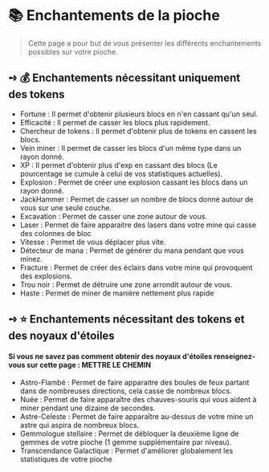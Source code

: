 # 📚 Enchantements de la pioche
>Cette page a pour but de vous présenter les différents enchantements possibles sur votre pioche.

## **➺** 💰 Enchantements nécessitant uniquement des tokens

- Fortune : Il permet d'obtenir plusieurs blocs en n'en cassant qu'un seul.
- Efficacité : Il permet de casser les blocs plus rapidement.
- Chercheur de tokens : Il permet d'obtenir plus de tokens en cassent les blocs.
- Vein miner : Il permet de casser les blocs d'un même type dans un rayon donné.
- XP : Il permet d'obtenir plus d'exp en cassant des blocs (Le pourcentage se cumule à celui de vos statistiques actuelles).
- Explosion : Permet de créer une explosion cassant les blocs dans un rayon donné.
- JackHammer : Permet de casser un nombre de blocs donné autour de vous sur une seule couche.
- Excavation : Permet de casser une zone autour de vous.
- Laser : Permet de faire apparaitre des lasers dans votre mine qui casse des colonnes de bloc
- Vitesse : Permet de vous déplacer plus vite.
- Détecteur de mana : Permet de générer du mana pendant que vous minez.
- Fracture : Permet de créer des éclairs dans votre mine qui provoquent des explosions.
- Trou noir : Permet de détruire une zone arrondit autour de vous.
- Haste : Permet de miner de manière nettement plus rapide

## **➺** ⭐ Enchantements nécessitant des tokens et des noyaux d'étoiles
#### Si vous ne savez pas comment obtenir des noyaux d'étoiles renseignez-vous sur cette page : **METTRE LE CHEMIN**

- Astro-Flambé : Permet de faire apparaitre des boules de feux partant dans de nombreuses directions, cela casse de nombreux blocs.
- Nuée : Permet de faire apparaître des chauves-souris qui vous aident à miner pendant une dizaine de secondes.
- Astre-Celeste : Permet de faire apparaître au-dessus de votre mine un astre qui aspira de nombreux blocs.
- Gemmologue stellaire : Permet de débloquer la deuxième ligne de gemmes de votre pioche (1 gemme supplémentaire par niveau).
- Transcendance Galactique : Permet d'améliorer globalement les statistiques de votre pioche
